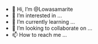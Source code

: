 - 👋 Hi, I’m @Lowasamarite
- 👀 I’m interested in ...
- 🌱 I’m currently learning ...
- 💞️ I’m looking to collaborate on ...
- 📫 How to reach me ...

<!---
Lowasamarite/Lowasamarite is a ✨ special ✨ repository because its `README.md` (this file) appears on your GitHub profile.
You can click the Preview link to take a look at your changes.
--->
